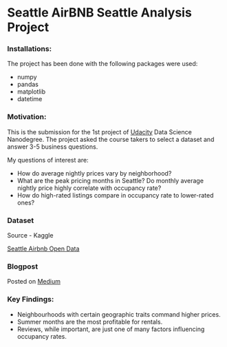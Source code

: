 # Seattle AirBNB Seattle Analysis Project

### Installations:
The project has been done with the following packages were used:
- numpy
- pandas
- matplotlib
- datetime

### Motivation:
This is the submission for the 1st project of [Udacity](https://www.udacity.com/) Data Science Nanodegree. The project asked the course takers to select a dataset and answer 3-5 business questions.

My questions of interest are:
- How do average nightly prices vary by neighborhood? 
- What are the peak pricing months in Seattle? Do monthly average nightly price highly correlate with occupancy rate?
- How do high-rated listings compare in occupancy rate to lower-rated ones?

### Dataset
Source - Kaggle

[Seattle Airbnb Open Data](https://www.kaggle.com/airbnb/seattle/data)

### Blogpost

Posted on [Medium](https://medium.com/@ha.huy.97/analysis-of-seattles-airbnb-data-52567e396349)

### Key Findings:
- Neighbourhoods with certain geographic traits command higher prices.
- Summer months are the most profitable for rentals.
- Reviews, while important, are just one of many factors influencing occupancy rates.
